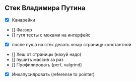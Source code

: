 ## Стек Владимира Путина

- [x] Канарейки
- [] Фаззер
- [] гугл тесты с моками на интерфейс
- [x] после пуша на стек делать nmap страницу константной
- [] Хеш от страницы (нахуй надо)
- [] пушить массив за раз
- [] Профилировать (perf, valgrind)
- [x] Инкапусилровать (referense to pointer)
